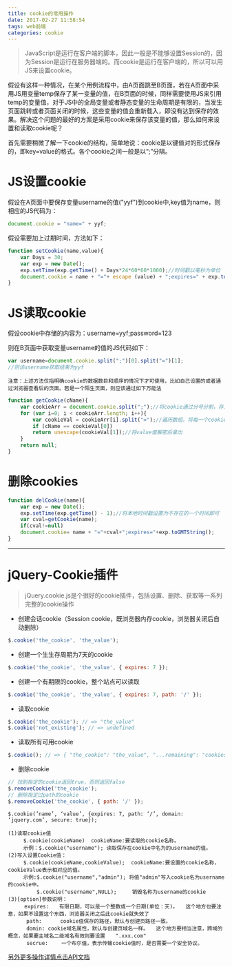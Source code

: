 ```yaml
---
title: cookie的常用操作  
date: 2017-02-27 11:58:54  
tags: web前端  
categories: cookie   
---
```

> JavaScript是运行在客户端的脚本，因此一般是不能够设置Session的，因为Session是运行在服务器端的。而cookie是运行在客户端的，所以可以用JS来设置cookie。


假设有这样一种情况，在某个用例流程中，由A页面跳至B页面，若在A页面中采用JS用变量temp保存了某一变量的值，在B页面的时候，同样需要使用JS来引用temp的变量值，对于JS中的全局变量或者静态变量的生命周期是有限的，当发生页面跳转或者页面关闭的时候，这些变量的值会重新载入，即没有达到保存的效果。解决这个问题的最好的方案是采用cookie来保存该变量的值，那么如何来设置和读取cookie呢？

首先需要稍微了解一下cookie的结构，简单地说：cookie是以键值对的形式保存的，即key=value的格式。各个cookie之间一般是以“;”分隔。

# JS设置cookie

假设在A页面中要保存变量username的值("yyf")到cookie中,key值为name，则相应的JS代码为：

```javascript
document.cookie = "name=" + yyf;
```

假设需要加上过期时间，方法如下：
```javascript
function setCookie(name,value){
    var Days = 30;
    var exp = new Date();
    exp.setTime(exp.getTime() + Days*24*60*60*1000);//时间戳以毫秒为单位
    document.cookie = name + "="+ escape (value) + ";expires=" + exp.toGMTString();
}
```

# JS读取cookie<!--more-->

假设cookie中存储的内容为：username=yyf;password=123

则在B页面中获取变量username的值的JS代码如下：
```javascript
var username=document.cookie.split(";")[0].split("=")[1];
//则该username获取结果为yyf
```

    注意：上述方法仅指明确cookie的数据数目和顺序的情况下才可使用，比如自己设置的或者通过浏览器查看后的页面。若是一个陌生页面，则应该通过如下万能法
    
```javascript
function getCookie(cName){
    var cookieArr = document.cookie.split(";");//将cookie通过分号分割，存为一个名为cookieArr的数组
    for (var i=0; i < cookieArr.length; i++){
        var cookieVal = cookieArr[i].split("=");//遍历数组，将每一个cookie的key和value通过等于号分割，存为一个名为cookieVal的数组
        if (cName == cookieVal[0])
        return unescape(cookieVal[1]);//将value值解密后拿出
    }
    return null;
}
```

# 删除cookies

```javascript
function delCookie(name){
    var exp = new Date();
    exp.setTime(exp.getTime() - 1);//将本地时间戳设置为不存在的一个时间即可
    var cval=getCookie(name);
    if(cval!=null)
    document.cookie= name + "="+cval+";expires="+exp.toGMTString();
}
```
___

# jQuery-Cookie插件  

> jQuery.cookie.js是个很好的cookie插件，包括设置、删除、获取等一系列完整的cookie操作

- 创建会话cookie（Session cookie，既浏览器内存cookie，浏览器关闭后自动删除）

```javascript
$.cookie('the_cookie', 'the_value');
```

- 创建一个生生存周期为7天的cookie

```javascript
$.cookie('the_cookie', 'the_value', { expires: 7 });
```

- 创建一个有期限的cookie，整个站点可以读取

```javascript
$.cookie('the_cookie', 'the_value', { expires: 7, path: '/' });
```

- 读取cookie

```javascript
$.cookie('the_cookie'); // => "the_value"
$.cookie('not_existing'); // => undefined
```

- 读取所有可用cookie

```javascript
$.cookie(); // => { "the_cookie": "the_value", "...remaining": "cookies" }
```

- 删除cookie

```javascript
// 找到指定的cookie返回true，否则返回false
$.removeCookie('the_cookie');
// 删除指定过path的cookie
$.removeCookie('the_cookie', { path: '/' });
```

    $.cookie(’name’, ‘value’, {expires: 7, path: ‘/’, domain: ‘jquery.com’, secure: true});
    
    (1)读取cookie值
    　　　$.cookie(cookieName)  cookieName:要读取的cookie名称。
         示例：$.cookie("username"); 读取保存在cookie中名为的username的值。
    (2)写入设置Cookie值：
    　　　$.cookie(cookieName,cookieValue);  cookieName:要设置的cookie名称，cookieValue表示相对应的值。
    　　　示例:$.cookie("username","admin"); 将值"admin"写入cookie名为username的cookie中。
    　　　　　 $.cookie("username",NULL);　　　销毁名称为username的cookie
    (3)[option]参数说明：
    　　  expires:　　有限日期，可以是一个整数或一个日期(单位：天)。　　这个地方也要注意，如果不设置这个东西，浏览器关闭之后此cookie就失效了
    　　　 path:　　　 cookie值保存的路径，默认与创建页路径一致。
          domin: cookie域名属性，默认与创建页域名一样。　　这个地方要相当注意，跨域的概念，如果要主域名二级域名有效则要设置　　".xxx.com"
          secrue:　　 一个布尔值，表示传输cookie值时，是否需要一个安全协议。
    
[另外更多操作详情点击API文档](https://github.com/carhartl/jquery-cookie#readme)